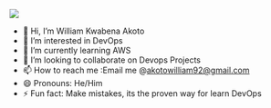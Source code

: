 ![](https://komarev.com/ghpvc/?username=kobbyprincee-username&color=green)

- 👋 Hi, I’m William Kwabena Akoto
- 👀 I’m interested in DevOps
- 🌱 I’m currently learning AWS
- 💞️ I’m looking to collaborate on Devops Projects
- 📫 How to reach me :Email me @akotowilliam92@gmail.com
- 😄 Pronouns: He/Him
- ⚡ Fun fact: Make mistakes, its the proven way for learn DevOps

<!---
kobbyprincee/kobbyprincee is a ✨ special ✨ repository because its `README.md` (this file) appears on your GitHub profile.
You can click the Preview link to take a look at your changes.
--->
